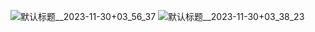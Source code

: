 ![默认标题__2023-11-30+03_56_37](https://github.com/hjinlucas/hjinlucas/assets/100209644/9d03b154-d32b-4c6a-9b16-44bf6a4bd2e6)
![默认标题__2023-11-30+03_38_23](https://github.com/hjinlucas/hjinlucas/assets/100209644/5c1cd013-b8b6-435f-898f-13ca2f1c6e50)
